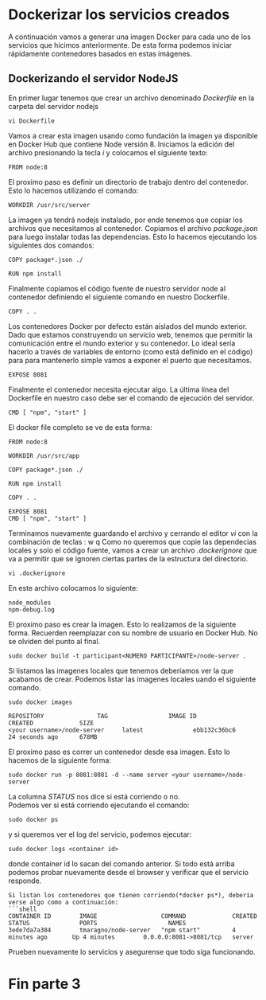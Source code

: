 # Dockerizar los servicios creados
A continuación vamos a generar una imagen Docker para cada uno de los servicios que hicimos anteriormente. De esta forma podemos iniciar rápidamente contenedores basados en estas imágenes. 

## Dockerizando el servidor NodeJS
En primer lugar tenemos que crear un archivo denominado *Dockerfile* en la carpeta del servidor nodejs
```shell
vi Dockerfile
```
Vamos a crear esta imagen usando como fundación la imagen ya disponible en Docker Hub que contiene Node versión 8. Iniciamos la edición del archivo presionando la tecla *i* y colocamos el siguiente texto:
```docker
FROM node:8
```
El proximo paso es definir un directorio de trabajo dentro del contenedor. Esto lo hacemos utilizando el comando:
```docker
WORKDIR /usr/src/server
```
La imagen ya tendrá nodejs instalado, por ende tenemos que copiar los archivos que necesitamos al contenedor. Copiamos el archivo *package.json* para luego instalar todas las dependencias. Esto lo hacemos ejecutando los siguientes dos comandos:
```docker
COPY package*.json ./

RUN npm install
```
Finalmente copiamos el código fuente de nuestro servidor node al contenedor definiendo el siguiente comando en nuestro Dockerfile.
```docker
COPY . .
```
Los contenedores Docker por defecto están aislados del mundo exterior. Dado que estamos construyendo un servicio web, tenemos que permitir la comunicación entre el mundo exterior y su contenedor. Lo ideal sería hacerlo a través de variables de entorno (como está definido en el código) para para mantenerlo simple vamos a exponer el puerto que necesitamos.
```docker
EXPOSE 8081
```
Finalmente el contenedor necesita ejecutar algo. La última línea del Dockerfile en nuestro caso debe ser el comando de ejecución del servidor. 
```docker
CMD [ "npm", "start" ]
```
El docker file completo se ve de esta forma:
```docker
FROM node:8

WORKDIR /usr/src/app

COPY package*.json ./

RUN npm install

COPY . .

EXPOSE 8081
CMD [ "npm", "start" ]
```
Terminamos nuevamente guardando el archivo y cerrando el editor *vi* con la combinación de teclas : w q <enter>
Como no queremos que copie las dependecias locales y solo el código fuente, vamos a crear un archivo *.dockerignore* que va a permitir que se ignoren ciertas partes de la estructura del directorio.
```shell
vi .dockerignore
```
En este archivo colocamos lo siguiente:
```docker
node_modules
npm-debug.log
```
El proximo paso es crear la imagen. Esto lo realizamos de la siguiente forma. Recuerden reemplazar <username> con su nombre de usuario en Docker Hub. No se olviden del punto al final.
```shell
sudo docker build -t participant<NUMERO PARTICIPANTE>/node-server .
```
Si listamos las imagenes locales que tenemos deberíamos ver la que acabamos de crear. Podemos listar las imagenes locales uando el siguiente comando.
```shell
sudo docker images

REPOSITORY               TAG                 IMAGE ID            CREATED             SIZE
<your username>/node-server     latest              ebb132c36bc6        24 seconds ago      678MB
```
El proximo paso es correr un contenedor desde esa imagen. Esto lo hacemos de la siguiente forma:
```shell
sudo docker run -p 8081:8081 -d --name server <your username>/node-server
```
La columna *STATUS* nos dice si está corriendo o no. <br/>
Podemos ver si está corriendo ejecutando el comando:
```shell
sudo docker ps
```
y si queremos ver el log del servicio, podemos ejecutar:
```shell
sudo docker logs <container id>
```
donde container id lo sacan del comando anterior. Si todo está arriba podemos probar nuevamente desde el browser y verificar que el servicio responde.

```
Si listan los contenedores que tienen corriendo(*docker ps*), debería verse algo como a continuación:
```shell
CONTAINER ID        IMAGE                  COMMAND             CREATED             STATUS              PORTS                    NAMES
3ede7da7a304        tmaragno/node-server   "npm start"         4 minutes ago       Up 4 minutes        0.0.0.0:8081->8081/tcp   server
```
Prueben nuevamente lo servicios y asegurense que todo siga funcionando.

# Fin parte 3


